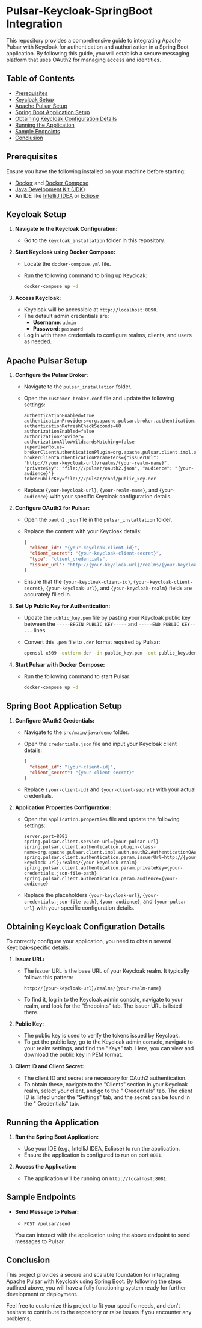 # Pulsar-Keycloak-SpringBoot Integration

This repository provides a comprehensive guide to integrating Apache Pulsar with Keycloak for authentication and
authorization in a Spring Boot application. By following this guide, you will establish a secure messaging platform that
uses OAuth2 for managing access and identities.

## Table of Contents

- [Prerequisites](#prerequisites)
- [Keycloak Setup](#keycloak-setup)
- [Apache Pulsar Setup](#apache-pulsar-setup)
- [Spring Boot Application Setup](#spring-boot-application-setup)
- [Obtaining Keycloak Configuration Details](#obtaining-keycloak-configuration-details)
- [Running the Application](#running-the-application)
- [Sample Endpoints](#sample-endpoints)
- [Conclusion](#conclusion)

## Prerequisites

Ensure you have the following installed on your machine before starting:

- [Docker](https://www.docker.com/get-started) and [Docker Compose](https://docs.docker.com/compose/install/)
- [Java Development Kit (JDK)](https://www.oracle.com/java/technologies/javase-jdk11-downloads.html)
- An IDE like [IntelliJ IDEA](https://www.jetbrains.com/idea/) or [Eclipse](https://www.eclipse.org/ide/)

## Keycloak Setup

1. **Navigate to the Keycloak Configuration:**
    - Go to the `keycloak_installation` folder in this repository.

2. **Start Keycloak using Docker Compose:**
    - Locate the `docker-compose.yml` file.
    - Run the following command to bring up Keycloak:

      ```bash
      docker-compose up -d
      ```

3. **Access Keycloak:**
    - Keycloak will be accessible at `http://localhost:8090`.
    - The default admin credentials are:
        - **Username**: `admin`
        - **Password**: `password`
    - Log in with these credentials to configure realms, clients, and users as needed.

## Apache Pulsar Setup

1. **Configure the Pulsar Broker:**
    - Navigate to the `pulsar_installation` folder.
    - Open the `customer-broker.conf` file and update the following settings:

      ```properties
      authenticationEnabled=true
      authenticationProviders=org.apache.pulsar.broker.authentication.AuthenticationProviderToken
      authenticationRefreshCheckSeconds=60
      authorizationEnabled=false
      authorizationProvider=
      authorizationAllowWildcardsMatching=false
      superUserRoles=
      brokerClientAuthenticationPlugin=org.apache.pulsar.client.impl.auth.oauth2.AuthenticationOAuth2
      brokerClientAuthenticationParameters={"issuerUrl": "http://{your-keycloak-url}/realms/{your-realm-name}", "privateKey": "file:///pulsar/oauth2.json", "audience": "{your-audience}"}
      tokenPublicKey=file:///pulsar/conf/public_key.der
      ```

    - Replace `{your-keycloak-url}`, `{your-realm-name}`, and `{your-audience}` with your specific Keycloak
      configuration details.

2. **Configure OAuth2 for Pulsar:**
    - Open the `oauth2.json` file in the `pulsar_installation` folder.
    - Replace the content with your Keycloak details:

      ```json
      {
        "client_id": "{your-keycloak-client-id}",
        "client_secret": "{your-keycloak-client-secret}",
        "type": "client_credentials",
        "issuer_url": "http://{your-keycloak-url}/realms/{your-keycloak-realm}"
      }
      ```

    - Ensure that the `{your-keycloak-client-id}`, `{your-keycloak-client-secret}`, `{your-keycloak-url}`, and
      `{your-keycloak-realm}` fields are accurately filled in.

3. **Set Up Public Key for Authentication:**
    - Update the `public_key.pem` file by pasting your Keycloak public key between the `-----BEGIN PUBLIC KEY-----` and
      `-----END PUBLIC KEY-----` lines.
    - Convert this `.pem` file to `.der` format required by Pulsar:

      ```bash
      openssl x509 -outform der -in public_key.pem -out public_key.der
      ```

4. **Start Pulsar with Docker Compose:**
    - Run the following command to start Pulsar:

      ```bash
      docker-compose up -d
      ```

## Spring Boot Application Setup

1. **Configure OAuth2 Credentials:**
    - Navigate to the `src/main/java/demo` folder.
    - Open the `credentials.json` file and input your Keycloak client details:

      ```json
      {
        "client_id": "{your-client-id}",
        "client_secret": "{your-client-secret}"
      }
      ```

    - Replace `{your-client-id}` and `{your-client-secret}` with your actual credentials.

2. **Application Properties Configuration:**
    - Open the `application.properties` file and update the following settings:

      ```properties
      server.port=8081
      spring.pulsar.client.service-url={your-pulsar-url}
      spring.pulsar.client.authentication.plugin-class-name=org.apache.pulsar.client.impl.auth.oauth2.AuthenticationOAuth2
      spring.pulsar.client.authentication.param.issuerUrl=http://{your keyclock url}/realms/{your keyclock realm}
      spring.pulsar.client.authentication.param.privateKey={your-credentials.json-file-path}
      spring.pulsar.client.authentication.param.audience={your-audience}

      ```

    - Replace the placeholders `{your-keycloak-url}`, `{your-credentials.json-file-path}`, `{your-audience}`, and
      `{your-pulsar-url}` with your specific configuration details.

## Obtaining Keycloak Configuration Details

To correctly configure your application, you need to obtain several Keycloak-specific details:

1. **Issuer URL:**
    - The issuer URL is the base URL of your Keycloak realm. It typically follows this pattern:
      ```
      http://{your-keycloak-url}/realms/{your-realm-name}
      ```
    - To find it, log in to the Keycloak admin console, navigate to your realm, and look for the "Endpoints" tab. The
      issuer URL is listed there.

2. **Public Key:**
    - The public key is used to verify the tokens issued by Keycloak.
    - To get the public key, go to the Keycloak admin console, navigate to your realm settings, and find the "Keys" tab.
      Here, you can view and download the public key in PEM format.

3. **Client ID and Client Secret:**
    - The client ID and secret are necessary for OAuth2 authentication.
    - To obtain these, navigate to the "Clients" section in your Keycloak realm, select your client, and go to the "
      Credentials" tab. The client ID is listed under the "Settings" tab, and the secret can be found in the "
      Credentials" tab.

## Running the Application

1. **Run the Spring Boot Application:**
    - Use your IDE (e.g., IntelliJ IDEA, Eclipse) to run the application.
    - Ensure the application is configured to run on port `8081`.

2. **Access the Application:**
    - The application will be running on `http://localhost:8081`.

## Sample Endpoints

- **Send Message to Pulsar:**
    - `POST /pulsar/send`

  You can interact with the application using the above endpoint to send messages to Pulsar.

## Conclusion

This project provides a secure and scalable foundation for integrating Apache Pulsar with Keycloak using Spring Boot. By
following the steps outlined above, you will have a fully functioning system ready for further development or
deployment.

Feel free to customize this project to fit your specific needs, and don’t hesitate to contribute to the repository or
raise issues if you encounter any problems.
